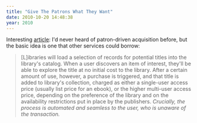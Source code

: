 ```yaml
---
title: "Give The Patrons What They Want"
date: 2010-10-20 14:48:38
year: 2010
---
```

Interesting <a href="http://www.libraryjournal.com/lj/home/887246-264/patron-driven_ebook_model_simmers_as.html.csp">article</a>: I'd never heard of patron-driven acquisition before, but the basic idea is one that other services could borrow:
<blockquote>[L]ibraries will load a selection of records for potential titles into  the library's catalog. When a user discovers an item of interest,  they'll be able to explore the title at no initial cost to the library.  After a certain amount of use, however, a purchase is triggered, and  that title is added to library's collection, charged as either a  single-user access price (usually list price for an ebook), or the  higher multi-user access price, depending on the preference of the  library and on the availability restrictions put in place by the  publishers. </em><em>Crucially, the process is automated and seamless to the user, who is unaware of the transaction.</blockquote>
